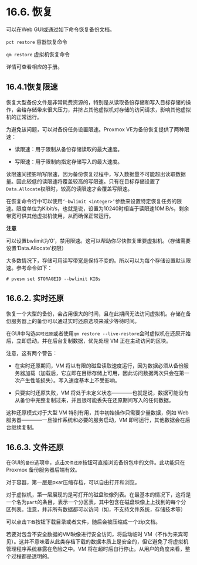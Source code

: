 # 16.6. 恢复

可以在Web GUI或通过如下命令恢复备份文档。

`pct restore` 容器恢复命令

`qm restore` 虚拟机恢复命令

详情可查看相应的手册。


## 16.4.1恢复限速

恢复大型备份文件是非常耗费资源的，特别是从读取备份存储和写入目标存储的操作，会给存储带来很大压力，并挤占其他虚拟机对存储的访问请求，影响其他虚拟机的正常运行。

为避免该问题，可以对备份任务设置限速。Proxmox VE为备份恢复提供了两种限速：

- 读限速：用于限制从备份存储读取的最大速度。

- 写限速：用于限制向指定存储写入的最大速度。

读限速间接影响写限速，因为备份恢复过程中，写入数据量不可能超出读取数据量。因此较低的读限速将覆盖较高的写限速。只有在目标存储设置了`Data.Allocate`权限时，较高的读限速才会覆盖写限速。

在恢复命令行中可以使用`‘—bwlimit <integer>’`参数来设置特定恢复任务的限速。限度单位为Kibit/s，也就是说，设置为10240时相当于读限速10MiB/s，剩余带宽可供其他虚拟机使用，从而确保正常运行。

**注意**

可以设置bwlimit为’0’，禁用限速。这可以帮助你尽快恢复重要虚拟机。（存储需要设置‘Data.Allocate’权限）

大多数情况下，存储可用读写带宽是保持不变的。所以可以为每个存储设置默认限速。参考命令如下：

```
# pvesm set STORAGEID --bwlimit KIBs
```


## 16.6.2. 实时还原

恢复一个大型的备份，会占用很大的时间，且在此期间无法访问虚拟机。存储在备份服务器上的备份可以通过实时还原选项来减少等待时间。

在GUI中勾选`实时还原`或者使用`qm restore --live-restore`会时虚拟机在还原开始后，立即启动。并在后台复制数据，优先处理 VM 正在主动访问的区块。

注意，这有两个警告：

- 在实时还原期间，VM 将以有限的磁盘读取速度运行，因为数据必须从备份服务器加载（加载后，它立即在目标存储上可用，因此访问数据两次只会在第一次产生性能损失）。写入速度基本上不受影响。

- 只要实时还原失败，VM 将处于未定义状态————也就是说，数据可能没有从备份中完整复制过来，并且很可能丢失在还原期间写入的任何数据。

这种还原模式对于大型 VM 特别有用，其中初始操作只需要少量数据，例如 Web 服务器————一旦操作系统和必要的服务启动，VM 即可运行，其他数据会在后台继续复制。

## 16.6.3. 文件还原

在GUI的`备份`选项中，点击`文件还原`按钮可直接浏览备份包中的文件。此功能只在Proxmox 备份服务器后端有效。

对于容器，第一层是pxar压缩存档，可以自由打开和浏览。

对于虚拟机，第一层展现的是可打开的磁盘映像列表。在最基本的情况下，这将是一个名为`part`的条目，表示一个分区表，其中包含在磁盘映像上上找到的每个分区列表。注意，并非所有数据都可以访问（如，不支持文件系统，存储技术等）

可以点击`下载`按钮下载目录或者文件，随后会被压缩成一个zip文档。

若要对包含不安全数据的VM映像进行安全访问，将启动临时 VM（不作为来宾可见）。这并不意味着从此类存档下载的数据本质上是安全的，但它避免了将虚拟机管理程序系统暴露在危险之中。VM 将在超时后自行停止。从用户的角度来看，整个过程都是透明的。




